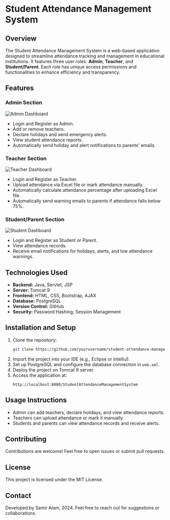 # Student Attendance Management System

## Overview
The Student Attendance Management System is a web-based application designed to streamline attendance tracking and management in educational institutions. It features three user roles: **Admin**, **Teacher**, and **Student/Parent**. Each role has unique access permissions and functionalities to enhance efficiency and transparency.

## Features

### Admin Section
![Admin Dashboard](screenshots/admin_dashboard.png)

- Login and Register as Admin.
- Add or remove teachers.
- Declare holidays and send emergency alerts.
- View student attendance reports.
- Automatically send holiday and alert notifications to parents' emails.

### Teacher Section
![Teacher Dashboard](screenshots/teacher_dashboard.png)

- Login and Register as Teacher.
- Upload attendance via Excel file or mark attendance manually.
- Automatically calculate attendance percentage after uploading Excel file.
- Automatically send warning emails to parents if attendance falls below 75%.

### Student/Parent Section
![Student Dashboard](screenshots/student_dashboard.png)

- Login and Register as Student or Parent.
- View attendance records.
- Receive email notifications for holidays, alerts, and low attendance warnings.

## Technologies Used
- **Backend:** Java, Servlet, JSP
- **Server:** Tomcat 9
- **Frontend:** HTML, CSS, Bootstrap, AJAX
- **Database:** PostgreSQL
- **Version Control:** GitHub
- **Security:** Password Hashing, Session Management

## Installation and Setup
1. Clone the repository:
   ```bash
   git clone https://github.com/yourusername/student-attendance-management.git
   ```
2. Import the project into your IDE (e.g., Eclipse or IntelliJ).
3. Set up PostgreSQL and configure the database connection in `web.xml`.
4. Deploy the project on Tomcat 9 server.
5. Access the application at:
   ```
   http://localhost:8080/StudentAttendanceManagementSystem
   ```

## Usage Instructions
- Admin can add teachers, declare holidays, and view attendance reports.
- Teachers can upload attendance or mark it manually.
- Students and parents can view attendance records and receive alerts.

## Contributing
Contributions are welcome! Feel free to open issues or submit pull requests.

## License
This project is licensed under the MIT License.

## Contact
Developed by Samir Alam, 2024.
Feel free to reach out for suggestions or collaborations.

